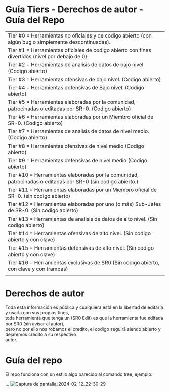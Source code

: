 # Guía Tiers - Derechos de autor - Guía del Repo

|                                                                                                                     |
|---------------------------------------------------------------------------------------------------------------------|
|Tier #0 = Herramientas no oficiales y de codigo abierto (con algún bug o simplemente descontinuadas).                | 
|Tier #1 = Herramientas oficiales de codigo abierto con fines divertidos (nivel por debajo de 0).                     |
|Tier #2 = Herramientas de analisis de datos de bajo nivel. (Codigo abierto)                                          |
|Tier #3 = Herramientas ofensivas de bajo nivel. (Codigo abierto)                                                     |
|Tier #4 = Herramientas defensivas de Bajo nivel. (Codigo abierto)                                                    | 
|Tier #5 = Herramientas elaboradas por la comunidad, patrocinadas o editadas por SR-0. (Codigo abierto)               | 
|Tier #6 = Herramientas elaboradas por un Miembro oficial de SR-0. (Codigo abierto)                                   |
|Tier #7 = Herramientas de analisis de datos de nivel medio. (Codigo abierto)                                         |
|Tier #8 = Herramientas ofensivas de nivel medio (Codigo abierto)                                                     |
|Tier #9 = Herramientas defensivas de nivel medio (Codigo abierto)                                                    |
|Tier #10 = Herramientas elaboradas por la comunidad, patrocinadas o editadas por SR-0 (sin codigo abierto.)          |
|Tier #11 = Herramientas elaboradas por un Miembro oficial de SR-0. (sin codigo abierto)                              |
|Tier #12 = Herramientas elaboradas por uno (o más) Sub-Jefes de SR-0. (Sin codigo abierto)                           |
|Tier #13 = Herramientas de analisis de datos de alto nivel. (Sin codigo abierto)                                     |
|Tier #14 = Herramientas ofensivas de alto nivel. (Sin codigo abierto y con clave)                                    |
|Tier #15 = Herramientas defensivas de alto nivel. (Sin codigo abierto y con clave)                                   |
|Tier #16 = Herramientas exclusivas de SR0 (Sin codigo abierto, con clave y con trampas)                              |
|                                                                                                                     |

# Derechos de autor

Toda esta información es pública y cualquiera está en la libertad de editarla y usarla con sus propios fines,        
toda herramienta que tenga un (SR0 Edit) es que la herramienta fue editada por SR0 (sin avisar al autor),            
pero no por ello nos robamos el credito, el codigo seguirá siendo abierto y dejaremos credito a su respectivo        
autor.

# Guía del repo

El repo funciona con un estilo algo parecido al comando tree, ejemplo:


...
![Captura de pantalla_2024-02-12_22-30-29](https://github.com/sr0sr0/sr0sr0/assets/159860117/c3f2069b-b202-49d4-b176-3acee966903c)
